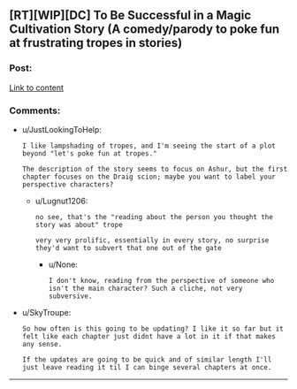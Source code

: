 ## [RT][WIP][DC] To Be Successful in a Magic Cultivation Story (A comedy/parody to poke fun at frustrating tropes in stories)

### Post:

[Link to content]()

### Comments:

- u/JustLookingToHelp:
  ```
  I like lampshading of tropes, and I'm seeing the start of a plot beyond "let's poke fun at tropes."

  The description of the story seems to focus on Ashur, but the first chapter focuses on the Draig scion; maybe you want to label your perspective characters?
  ```

  - u/Lugnut1206:
    ```
    no see, that's the "reading about the person you thought the story was about" trope

    very very prolific, essentially in every story, no surprise they'd want to subvert that one out of the gate
    ```

    - u/None:
      ```
      I don't know, reading from the perspective of someone who isn't the main character? Such a cliche, not very subversive.
      ```

- u/SkyTroupe:
  ```
  So how often is this going to be updating? I like it so far but it felt like each chapter just didnt have a lot in it if that makes any sense.

  If the updates are going to be quick and of similar length I'll just leave reading it til I can binge several chapters at once.
  ```

---

